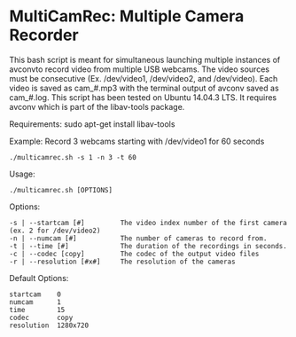 # MultiCamRec: Multiple Camera Recorder
This bash script is meant for simultaneous launching multiple instances of avconvto record video from multiple USB webcams. The video sources must be consecutive (Ex. /dev/video1, /dev/video2, and /dev/video). Each video is saved as cam_#.mp3 with the terminal output of avconv saved as cam_#.log. This script has been tested on Ubuntu 14.04.3 LTS. It requires avconv which is part of the libav-tools package.

Requirements:
sudo apt-get install libav-tools

Example: Record 3 webcams starting with /dev/video1 for 60 seconds
```
./multicamrec.sh -s 1 -n 3 -t 60
```
Usage:
```
./multicamrec.sh [OPTIONS]
```
Options:
```
-s | --startcam [#]         The video index number of the first camera (ex. 2 for /dev/video2)
-n | --numcam [#]           The number of cameras to record from.
-t | --time [#]             The duration of the recordings in seconds.
-c | --codec [copy]         The codec of the output video files
-r | --resolution [#x#]     The resolution of the cameras
```
Default Options:
```
startcam    0
numcam      1
time        15
codec       copy
resolution  1280x720
```
